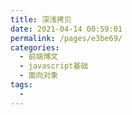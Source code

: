 ```yaml
---
title: 深浅拷贝
date: 2021-04-14 00:59:01
permalink: /pages/e3be69/
categories:
  - 前端博文
  - javascript基础
  - 面向对象
tags:
  -
---
```

